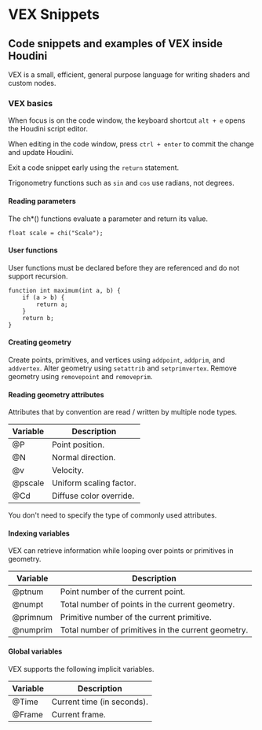 # VEX Snippets
## Code snippets and examples of VEX inside Houdini

VEX is a small, efficient, general purpose language for writing shaders and custom nodes.

### VEX basics
When focus is on the code window, the keyboard shortcut `alt + e` opens the Houdini script editor.

When editing in the code window, press `ctrl + enter` to commit the change and update Houdini.

Exit a code snippet early using the `return` statement.

Trigonometry functions such as `sin` and `cos` use radians, not degrees.

#### Reading parameters
The ch*() functions evaluate a parameter and return its value.
```
float scale = chi("Scale");
```

#### User functions
User functions must be declared before they are referenced and do not support recursion.
```
function int maximum(int a, b) {
	if (a > b) {
		return a;
	}
	return b;
}
```

#### Creating geometry

Create points, primitives, and vertices using `addpoint`, `addprim`, and `addvertex`. Alter geometry using `setattrib` and `setprimvertex`. Remove geometry using `removepoint` and `removeprim`.

#### Reading geometry attributes

Attributes that by convention are read / written by multiple node types.

| Variable | Description |
| --- | --- |
|@P|Point position.|
|@N|Normal direction.|
|@v|Velocity.|
|@pscale|Uniform scaling factor.|
|@Cd|Diffuse color override.|

You don't need to specify the type of commonly used attributes.

#### Indexing variables
VEX can retrieve information while looping over points or primitives in geometry.

| Variable | Description |
| --- | --- |
|@ptnum|Point number of the current point.|
|@numpt|Total number of points in the current geometry.|
|@primnum|Primitive number of the current primitive.|
|@numprim|Total number of primitives in the current geometry.|

#### Global variables
VEX supports the following implicit variables.

| Variable | Description |
| --- | --- |
|@Time|Current time (in seconds).|
|@Frame|Current frame.|
